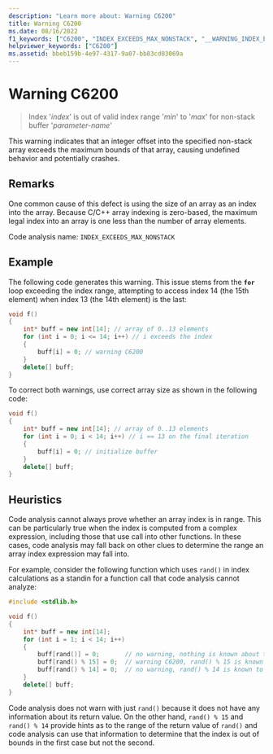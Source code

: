 ```yaml
---
description: "Learn more about: Warning C6200"
title: Warning C6200
ms.date: 08/16/2022
f1_keywords: ["C6200", "INDEX_EXCEEDS_MAX_NONSTACK", "__WARNING_INDEX_EXCEEDS_MAX_NONSTACK"]
helpviewer_keywords: ["C6200"]
ms.assetid: bbeb159b-4e97-4317-9a07-bb83cd03069a
---
```

# Warning C6200

> Index '*index*' is out of valid index range '*min*' to '*max*' for non-stack buffer '*parameter-name*'

This warning indicates that an integer offset into the specified non-stack array exceeds the maximum bounds of that array, causing undefined behavior and potentially crashes.

## Remarks

One common cause of this defect is using the size of an array as an index into the array. Because C/C++ array indexing is zero-based, the maximum legal index into an array is one less than the number of array elements.

Code analysis name: `INDEX_EXCEEDS_MAX_NONSTACK`

## Example

The following code generates this warning. This issue stems from the **`for`** loop exceeding the index range, attempting to access index 14 (the 15th element) when index 13 (the 14th element) is the last:

```cpp
void f()
{
    int* buff = new int[14]; // array of 0..13 elements
    for (int i = 0; i <= 14; i++) // i exceeds the index
    {
        buff[i] = 0; // warning C6200
    }
    delete[] buff;
}
```

To correct both warnings, use correct array size as shown in the following code:

```cpp
void f()
{
    int* buff = new int[14]; // array of 0..13 elements
    for (int i = 0; i < 14; i++) // i == 13 on the final iteration
    {
        buff[i] = 0; // initialize buffer
    }
    delete[] buff;
}
```

## Heuristics

Code analysis cannot always prove whether an array index is in range. This can be particularly true when the index is computed from a complex expression, including those that use call into other functions. In these cases, code analysis may fall back on other clues to determine the range an array index expression may fall into.

For example, consider the following function which uses `rand()` in index calculations as a standin for a function call that code analysis cannot analyze:

```cpp
#include <stdlib.h>

void f()
{
    int* buff = new int[14];
    for (int i = 1; i < 14; i++)
    {
        buff[rand()] = 0;       // no warning, nothing is known about the return value of rand()
        buff[rand() % 15] = 0;  // warning C6200, rand() % 15 is known to be in the range 0..14 and index 14 is out of bounds
        buff[rand() % 14] = 0;  // no warning, rand() % 14 is known to be in the range 0..13
    }
    delete[] buff;
}
```

Code analysis does not warn with just `rand()` because it does not have any information about its return value. On the other hand, `rand() % 15` and `rand() % 14` provide hints as to the range of the return value of `rand()` and code analysis can use that information to determine that the index is out of bounds in the first case but not the second.
